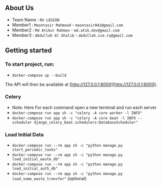 ## About Us

- Team Name : `RU LEGION`
- Member1 : `Moontasir Mahmood` - `moontasir042@gmail.com`
- Member2 : `Md Atikur Rahman` - `md.atik.dev@gmail.com`
- Member3 : `Abdullah Al Ghalib` - `abdullah.ice.ru@gmail.com`

## Getting started

### To start project, run:

- `docker-compose up --build`

The API will then be available at [http://127.0.0.1:8000](http://127.0.0.1:8000).

### Celery

- Note: Here For each command open a new terminal and run each server
- `docker-compose run app sh -c "celery -A core worker -l INFO"`
- `docker-compose run app sh -c "celery -A core beat -l INFO --scheduler django_celery_beat.schedulers:DatabaseScheduler"`

### Load Initial Data

- `docker-compose run --rm app sh -c "python manage.py start_periodic_tasks"`
- `docker-compose run --rm app sh -c "python manage.py load_initial_waste_db"`
- `docker-compose run --rm app sh -c "python manage.py load_initial_auth_db"`
- `docker-compose run --rm app sh -c "python manage.py load_some_waste_transfer"` (optional)
